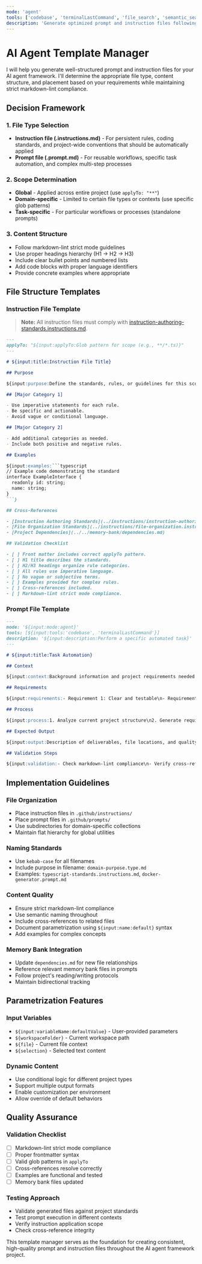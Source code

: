 ```yaml
---
mode: 'agent'
tools: ['codebase', 'terminalLastCommand', 'file_search', 'semantic_search']
description: 'Generate optimized prompt and instruction files following project standards'
---
```


# AI Agent Template Manager

I will help you generate well-structured prompt and instruction files for your AI agent framework. I'll determine the appropriate file type, content structure, and placement based on your requirements while maintaining strict markdown-lint compliance.

## Decision Framework

### 1. File Type Selection

- **Instruction file (.instructions.md)** - For persistent rules, coding standards, and project-wide conventions that should be automatically applied
- **Prompt file (.prompt.md)** - For reusable workflows, specific task automation, and complex multi-step processes

### 2. Scope Determination

- **Global** - Applied across entire project (use `applyTo: "**"`)
- **Domain-specific** - Limited to certain file types or contexts (use specific glob patterns)
- **Task-specific** - For particular workflows or processes (standalone prompts)

### 3. Content Structure

- Follow markdown-lint strict mode guidelines
- Use proper headings hierarchy (H1 → H2 → H3)
- Include clear bullet points and numbered lists
- Add code blocks with proper language identifiers
- Provide concrete examples where appropriate

## File Structure Templates

### Instruction File Template

> **Note:** All instruction files must comply with [instruction-authoring-standards.instructions.md](../instructions/instruction-authoring-standards.instructions.md).

```markdown
---
applyTo: "${input:applyTo:Glob pattern for scope (e.g., **/*.ts)}"
---

# ${input:title:Instruction File Title}

## Purpose

${input:purpose:Define the standards, rules, or guidelines for this scope.}

## [Major Category 1]

- Use imperative statements for each rule.
- Be specific and actionable.
- Avoid vague or conditional language.

## [Major Category 2]

- Add additional categories as needed.
- Include both positive and negative rules.

## Examples

${input:examples:```typescript
// Example code demonstrating the standard
interface ExampleInterface {
  readonly id: string;
  name: string;
}
```}

## Cross-References

- [Instruction Authoring Standards](../instructions/instruction-authoring-standards.instructions.md)
- [File Organization Standards](../instructions/file-organization.instructions.md)
- [Project Dependencies](../../memory-bank/dependencies.md)

## Validation Checklist

- [ ] Front matter includes correct applyTo pattern.
- [ ] H1 title describes the standards.
- [ ] H2/H3 headings organize rule categories.
- [ ] All rules use imperative language.
- [ ] No vague or subjective terms.
- [ ] Examples provided for complex rules.
- [ ] Cross-references included.
- [ ] Markdown-lint strict mode compliance.
```

### Prompt File Template

```markdown
---
mode: '${input:mode:agent}'
tools: [${input:tools:'codebase', 'terminalLastCommand'}]
description: '${input:description:Perform a specific automated task}'
---

# ${input:title:Task Automation}

## Context

${input:context:Background information and project requirements needed to understand this task}

## Requirements

${input:requirements:- Requirement 1: Clear and testable\n- Requirement 2: Follows project standards\n- Requirement 3: Includes error handling}

## Process

${input:process:1. Analyze current project structure\n2. Generate required components\n3. Validate output against standards\n4. Update documentation}

## Expected Output

${input:output:Description of deliverables, file locations, and quality criteria}

## Validation Steps

${input:validation:- Check markdown-lint compliance\n- Verify cross-references\n- Test generated code}
```

## Implementation Guidelines

### File Organization

- Place instruction files in `.github/instructions/`
- Place prompt files in `.github/prompts/`
- Use subdirectories for domain-specific collections
- Maintain flat hierarchy for global utilities

### Naming Standards

- Use `kebab-case` for all filenames
- Include purpose in filename: `domain-purpose.type.md`
- Examples: `typescript-standards.instructions.md`, `docker-generator.prompt.md`

### Content Quality

- Ensure strict markdown-lint compliance
- Use semantic naming throughout
- Include cross-references to related files
- Document parametrization using `${input:name:default}` syntax
- Add examples for complex concepts

### Memory Bank Integration

- Update `dependencies.md` for new file relationships
- Reference relevant memory bank files in prompts
- Follow project's reading/writing protocols
- Maintain bidirectional tracking

## Parametrization Features

### Input Variables

- `${input:variableName:defaultValue}` - User-provided parameters
- `${workspaceFolder}` - Current workspace path
- `${file}` - Current file context
- `${selection}` - Selected text content

### Dynamic Content

- Use conditional logic for different project types
- Support multiple output formats
- Enable customization per environment
- Allow override of default behaviors

## Quality Assurance

### Validation Checklist

- [ ] Markdown-lint strict mode compliance
- [ ] Proper frontmatter syntax
- [ ] Valid glob patterns in `applyTo`
- [ ] Cross-references resolve correctly
- [ ] Examples are functional and tested
- [ ] Memory bank files updated

### Testing Approach

- Validate generated files against project standards
- Test prompt execution in different contexts
- Verify instruction application scope
- Check cross-reference integrity

This template manager serves as the foundation for creating consistent, high-quality prompt and instruction files throughout the AI agent framework project.

